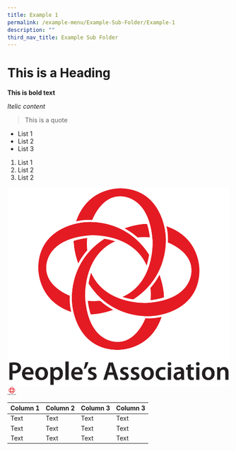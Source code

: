 ```yaml
---
title: Example 1
permalink: /example-menu/Example-Sub-Folder/Example-1
description: ""
third_nav_title: Example Sub Folder
---
```

# This is a Heading

**This is bold text**

*Itelic content*

> This is a quote 

* List 1
* List 2
* List 3

1. List 1
2. List 2
3. List 2

![](/images/CDC%20Logos/PA%20Logo%202015%20(JPG).jpg)
<img src="/images/CDC%20Logos/PA%20Logo%202015%20(JPG).jpg" width="20px" height="auto">



| Column 1 | Column 2 | Column 3 | Column 3 |
| -------- | -------- | -------- | -------- |
| Text     | Text     | Text     |Text     |
| Text     | Text     | Text     |Text     |
| Text     | Text     | Text     |Text     |

